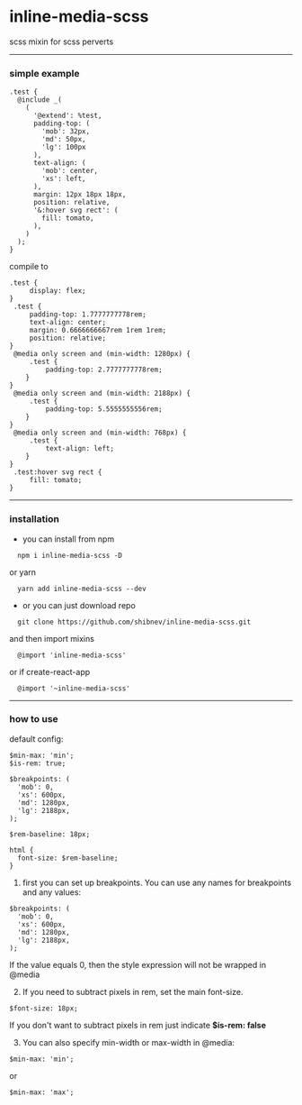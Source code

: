 # inline-media-scss

scss mixin for scss perverts

---

### simple example

```
.test {
  @include _(
    (
      '@extend': %test,
      padding-top: (
        'mob': 32px,
        'md': 50px,
        'lg': 100px
      ),
      text-align: (
        'mob': center,
        'xs': left,
      ),
      margin: 12px 18px 18px,
      position: relative,
      '&:hover svg rect': (
        fill: tomato,
      ),
    )
  );
}
```

compile to

```
.test {
	 display: flex;
}
 .test {
	 padding-top: 1.7777777778rem;
	 text-align: center;
	 margin: 0.6666666667rem 1rem 1rem;
	 position: relative;
}
 @media only screen and (min-width: 1280px) {
	 .test {
		 padding-top: 2.7777777778rem;
	}
}
 @media only screen and (min-width: 2188px) {
	 .test {
		 padding-top: 5.5555555556rem;
	}
}
 @media only screen and (min-width: 768px) {
	 .test {
		 text-align: left;
	}
}
 .test:hover svg rect {
	 fill: tomato;
}
```

---

### installation

- you can install from npm

```
  npm i inline-media-scss -D
```

or yarn

```
  yarn add inline-media-scss --dev
```

- or you can just download repo

```
  git clone https://github.com/shibnev/inline-media-scss.git
```

and then import mixins

```
  @import 'inline-media-scss'
```

or if create-react-app

```
  @import '~inline-media-scss'
```

---

### how to use

default config:

```
$min-max: 'min';
$is-rem: true;

$breakpoints: (
  'mob': 0,
  'xs': 600px,
  'md': 1280px,
  'lg': 2188px,
);

$rem-baseline: 18px;

html {
  font-size: $rem-baseline;
}
```

1. first you can set up breakpoints. You can use any names for breakpoints and any values:

```
$breakpoints: (
  'mob': 0,
  'xs': 600px,
  'md': 1280px,
  'lg': 2188px,
);
```

If the value equals 0, then the style expression will not be wrapped in @media

2. If you need to subtract pixels in rem, set the main font-size.

```
$font-size: 18px;
```

If you don't want to subtract pixels in rem just indicate **$is-rem: false**

3. You can also specify min-width or max-width in @media:

```
$min-max: 'min';
```

or

```
$min-max: 'max';
```
